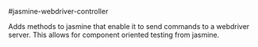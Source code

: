 #jasmine-webdriver-controller

Adds methods to jasmine that enable it to send commands to a webdriver server. This allows for component oriented
testing from jasmine.